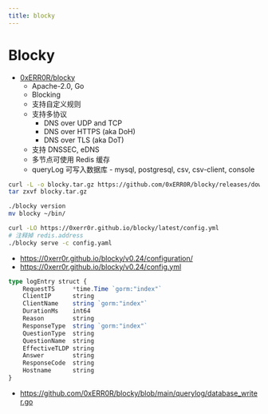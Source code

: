 ```yaml
---
title: blocky
---
```


# Blocky

- [0xERR0R/blocky](https://github.com/0xERR0R/blocky)
  - Apache-2.0, Go
  - Blocking
  - 支持自定义规则
  - 支持多协议
    - DNS over UDP and TCP
    - DNS over HTTPS (aka DoH)
    - DNS over TLS (aka DoT)
  - 支持 DNSSEC, eDNS
  - 多节点可使用 Redis 缓存
  - queryLog 可写入数据库 - mysql, postgresql, csv, csv-client, console

```bash
curl -L -o blocky.tar.gz https://github.com/0xERR0R/blocky/releases/download/v0.24/blocky_v0.24_$(uname -o)_$(uname -m).tar.gz
tar zxvf blocky.tar.gz

./blocky version
mv blocky ~/bin/

curl -LO https://0xerr0r.github.io/blocky/latest/config.yml
# 注释掉 redis.address
./blocky serve -c config.yaml
```

- https://0xerr0r.github.io/blocky/v0.24/configuration/
- https://0xerr0r.github.io/blocky/v0.24/config.yml


```ts
type logEntry struct {
	RequestTS     *time.Time `gorm:"index"`
	ClientIP      string
	ClientName    string `gorm:"index"`
	DurationMs    int64
	Reason        string
	ResponseType  string `gorm:"index"`
	QuestionType  string
	QuestionName  string
	EffectiveTLDP string
	Answer        string
	ResponseCode  string
	Hostname      string
}
```

- https://github.com/0xERR0R/blocky/blob/main/querylog/database_writer.go
